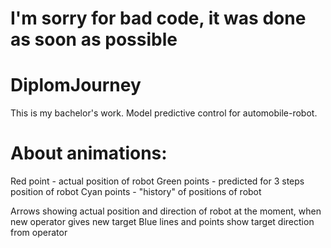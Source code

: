 # I'm sorry for bad code, it was done as soon as possible

# DiplomJourney
This is my bachelor's work. Model predictive control for automobile-robot. 

# About animations: 
Red point - actual position of robot
Green points - predicted for 3 steps position of robot
Cyan points - "history" of positions of robot

Arrows showing actual position and direction of robot at the moment, when new operator gives new target
Blue lines and points show target direction from operator
